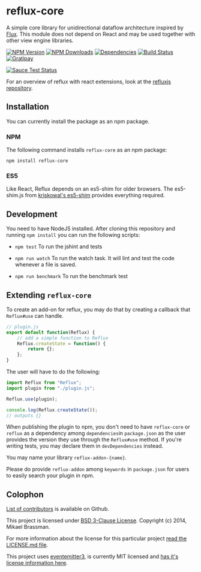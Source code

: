 # reflux-core

A simple core library for unidirectional dataflow architecture inspired by [Flux](http://facebook.github.io/react/blog/2014/05/06/flux.html). This module does not depend on React and may be used together with other view engine libraries.

[![NPM Version][npm-image]][npm-url]
[![NPM Downloads][downloads-image]][npm-url]
[![Dependencies][dependencies-image]][npm-url]
[![Build Status][travis-image]][travis-url]
[![Gratipay][gratipay-image]][gratipay-url]

[![Sauce Test Status](https://saucelabs.com/browser-matrix/reflux-core.svg)](https://saucelabs.com/u/reflux-core)

For an overview of reflux with react extensions, look at the [refluxjs repository][refluxjs-url].

## Installation

You can currently install the package as an npm package.

### NPM

The following command installs `reflux-core` as an npm package:

    npm install reflux-core

### ES5

Like React, Reflux depends on an es5-shim for older browsers. The es5-shim.js from [kriskowal's es5-shim](https://github.com/kriskowal/es5-shim) provides everything required.

## Development

You need to have NodeJS installed. After cloning this repository and running `npm install` you can run the following scripts:

* `npm test` To run the jshint and tests

* `npm run watch` To run the watch task. It will lint and test the code whenever a file is saved.

* `npm run benchmark` To run the benchmark test

## Extending `reflux-core`

To create an add-on for reflux, you may do that by creating a callback that `Reflux#use` can handle.

```javascript
// plugin.js
export default function(Reflux) {
    // add a simple function to Reflux
    Reflux.createState = function() {
        return {};
    };
}
```

The user will have to do the following:

```javascript
import Reflux from "Reflux";
import plugin from "./plugin.js";

Reflux.use(plugin);

console.log(Reflux.createState());
// outputs {}
```

When publishing the plugin to npm, you don't need to have `reflux-core` or `reflux` as a dependency among `dependencies`in `package.json` as the user provides the version they use through the `Reflux#use` method. If you're writing tests, you may declare them in `devDependencies` instead.

You may name your library `reflux-addon-{name}`.

Please do provide `reflux-addon` among `keywords` in `package.json` for users to easily search your plugin in npm.

## Colophon

[List of contributors](https://github.com/reflux/reflux-core/graphs/contributors) is available on Github.

This project is licensed under [BSD 3-Clause License](http://opensource.org/licenses/BSD-3-Clause). Copyright (c) 2014, Mikael Brassman.

For more information about the license for this particular project [read the LICENSE.md file](LICENSE.md).

This project uses [eventemitter3](https://github.com/3rd-Eden/EventEmitter3), is currently MIT licensed and [has it's license information here](https://github.com/3rd-Eden/EventEmitter3/blob/master/LICENSE).

[npm-image]: http://img.shields.io/npm/v/reflux-core.svg
[downloads-image]: http://img.shields.io/npm/dm/reflux-core.svg
[dependencies-image]: http://img.shields.io/david/reflux/reflux-core.svg
[npm-url]: https://www.npmjs.org/package/reflux-core
[travis-image]: http://img.shields.io/travis/reflux/reflux-core/master.svg
[travis-url]: https://travis-ci.org/reflux/reflux-core
[gratipay-image]: http://img.shields.io/gratipay/spoike.svg
[gratipay-url]: https://gratipay.com/spoike/
[refluxjs-url]: https://github.com/reflux/refluxjs#refluxjs
